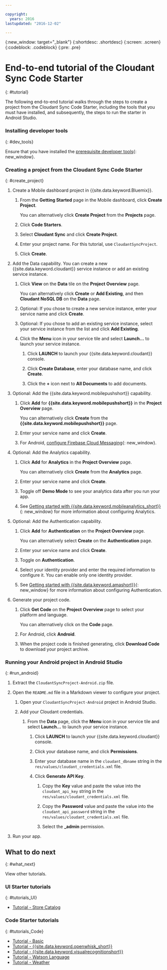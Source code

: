 ```yaml
---

copyright:
  years: 2016
lastupdated: "2016-12-02"

---
```

{:new_window: target="_blank"}
{:shortdesc: .shortdesc}
{:screen: .screen}
{:codeblock: .codeblock}
{:pre: .pre}

# End-to-end tutorial of the Cloudant Sync Code Starter
{: #tutorial}

The following end-to-end tutorial walks through the steps to create a project from the Cloudant Sync Code Starter, including the tools that you must have installed, and subsequently, the steps to run the starter in Android Studio.


### Installing developer tools
{: #dev_tools}

Ensure that you have installed the [prerequisite developer tools](get_code.html#prereq-dev-tools){: new_window}.


### Creating a project from the Cloudant Sync Code Starter
{: #create_project}

1. Create a Mobile dashboard project in {{site.data.keyword.Bluemix}}.

   1. From the **Getting Started** page in the Mobile dashboard, click **Create Project**.

      You can alternatively click **Create Project** from the **Projects** page.

   2. Click **Code Starters**.

   3. Select **Cloudant Sync** and click **Create Project**.

   4. Enter your project name. For this tutorial, use `CloudantSyncProject`.
   
   5. Click **Create**.

2. Add the Data capability. You can create a new {{site.data.keyword.cloudant}} service instance or add an existing service instance.

   1. Click **View** on the **Data** tile on the **Project Overview** page.

      You can alternatively click **Create** or **Add Existing**, and then **Cloudant NoSQL DB** on the **Data** page.
      
   2. Optional: If you chose to create a new service instance, enter your service name and click **Create**.

   3. Optional: If you chose to add an existing service instance, select your service instance from the list and click **Add Existing**.

  

   4. Click the **Menu** icon in your service tile and select **Launch...** to launch your service instance.

      1. Click **LAUNCH** to launch your {{site.data.keyword.cloudant}} console.

      2. Click **Create Database**, enter your database name, and click **Create**.

      3. Click the **+** icon next to **All Documents** to add documents.

3. Optional: Add the {{site.data.keyword.mobilepushshort}} capability.

   1. Click **Add** for **{{site.data.keyword.mobilepushshort}}** in the **Project Overview** page.

      You can alternatively click **Create** from the **{{site.data.keyword.mobilepushshort}}** page.

   2. Enter your service name and click **Create**.

   3. For Android, [configure Firebase Cloud Messaging](/docs/services/mobilepush/t_push_provider_android.html){: new_window}.
   
4. Optional: Add the Analytics capability.

   1. Click **Add** for **Analytics** in the **Project Overview** page.

      You can alternatively click **Create** from the **Analytics** page.

   2. Enter your service name and click **Create**.
   
   3. Toggle off **Demo Mode** to see your analytics data after you run your app.
   
   4. See [Getting started with {{site.data.keyword.mobileanalytics_short}}](/docs/services/mobileanalytics/index.html){: new_window} for more information about configuring Analytics.
  
5. Optional: Add the Authentication capability.

   1. Click **Add** for **Authentication** on the **Project Overview** page.

      You can alternatively select **Create** on the **Authentication** page.

   2. Enter your service name and click **Create**.
   
   3. Toggle on **Authentication**.
   
   4. Select your identity provider and enter the required information to configure it. You can enable only one identity provider.

   5. See [Getting started with {{site.data.keyword.amashort}}](/docs/services/mobileaccess/index.html){: new_window} for more information about configuring Authentication.

6. Generate your project code.

   1. Click **Get Code** on the **Project Overview** page to select your platform and language.
   
      You can alternatively click on the **Code** page.
      
   2. For Android, click **Android**.
   
   3. When the project code is finished generating, click **Download Code** to download your project archive.


### Running your Android project in Android Studio
{: #run_android}

1. Extract the `CloudantSyncProject-Android.zip` file.

2. Open the `README.md` file in a Markdown viewer to configure your project.

   1. Open your `CloudantSyncProject-Android` project in Android Studio.

   2. Add your Cloudant credentials.

      1. From the **Data** page, click the **Menu** icon in your service tile and select **Launch...** to launch your service instance.

         1. Click **LAUNCH** to launch your {{site.data.keyword.cloudant}} console.

         2. Click your database name, and click **Permissions**.

         3. Enter your database name in the `cloudant_dbname` string in the `res/values/cloudant_credentials.xml` file.

         4. Click **Generate API Key**.

             1. Copy the **Key** value and paste the value into the `cloudant_api_key` string in the `res/values/cloudant_credentials.xml` file.

             2. Copy the **Password** value and paste the value into the `cloudant_api_password` string in the `res/values/cloudant_credentials.xml` file.

             3. Select the **_admin** permission.
      
3. Run your app.


## What to do next
{: #what_next}

View other tutorials.


### UI Starter tutorials
{: #tutorials_UI}

* [Tutorial - Store Catalog](tutorial_store_catalog.html)


### Code Starter tutorials
{: #tutorials_Code}

* [Tutorial - Basic](tutorial.html)
* [Tutorial - {{site.data.keyword.openwhisk_short}}](tutorial_openwhisk.html)
* [Tutorial - {{site.data.keyword.visualrecognitionshort}}](tutorial_visual_recognition.html)
* [Tutorial - Watson Language](tutorial_watson_language.html)
* [Tutorial - Weather](tutorial_weather.html)
